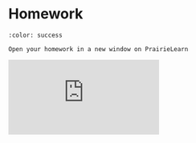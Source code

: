 # Homework

<head><base target="_blank"></head>

```{button-link} https://ca.prairielearn.com/pl/course_instance/2439/assessment/18414
:color: success

Open your homework in a new window on PrairieLearn
```

<iframe class="prairielearn-iframe" src="https://ca.prairielearn.com/pl/course_instance/2439/assessment/18414" frameborder="0"></iframe>